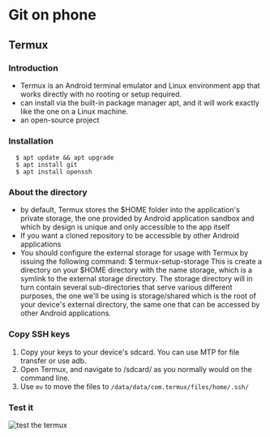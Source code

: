 # Git on phone
## Termux
### Introduction
* Termux is an Android terminal emulator and Linux environment app that works directly with no rooting or setup required.
* can install via the built-in package manager apt, and it will work exactly like the one on a Linux machine.
* an open-source project
### Installation
      $ apt update && apt upgrade
      $ apt install git
      $ apt install openssh
### About the directory
*  by default, Termux stores the $HOME folder into the application's private storage, the one provided by Android application sandbox and which by design is unique and only accessible to the app itself 
* If you want a cloned repository to be accessible by other Android applications
 * You should configure the external storage for usage with Termux by issuing the following command:
        $ termux-setup-storage
       This is create a directory on your $HOME directory with the name storage, which is a symlink to the external storage directory. The storage directory will in turn contain several sub-directories that serve various different purposes, the one we'll be using is storage/shared which is the root of your device's external directory, the same one that can be accessed by other Android applications.
### Copy SSH keys
1. Copy your keys to your device's sdcard. You can use MTP for file transfer or use adb.
2. Open Termux, and navigate to /sdcard/ as you normally would on the command line.
3. Use `mv` to move the files to `/data/data/com.termux/files/home/.ssh/`
### Test it
![test the termux]()
